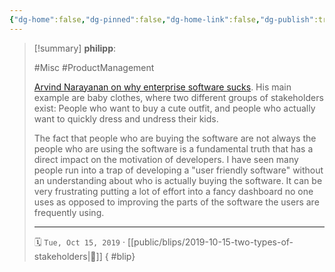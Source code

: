 ```yaml
---
{"dg-home":false,"dg-pinned":false,"dg-home-link":false,"dg-publish":true,"tags":["dgblip"],"created-date":"2019-10-15T00:00:00","disabled rules":["yaml-title","yaml-title-alias","file-name-heading"],"title":"philipp @ 2019-10-15","dg-permalink":"2019/10/15/two-types-of-stakeholders/","updated-date":"2025-05-01T10:03:53","dg-path":"blips/2019-10-15-two-types-of-stakeholders.md","permalink":"/2019/10/15/two-types-of-stakeholders/","dgPassFrontmatter":true}
---
```


> [!summary] **philipp**:
>
> #Misc #ProductManagement
>
> [Arvind Narayanan on why enterprise software sucks](https://mobile.twitter.com/random_walker/status/1182635589604171776). His main example are baby clothes, where two different groups of stakeholders exist: People who want to buy a cute outfit, and people who actually want to quickly dress and undress their kids.
>
> The fact that people who are buying the software are not always the people who are using the software is a fundamental truth that has a direct impact on the motivation of developers. I have seen many people run into a trap of developing a "user friendly software" without an understanding about who is actually buying the software. It can be very frustrating putting a lot of effort into a fancy dashboard no one uses as opposed to improving the parts of the software the users are frequently using.
> - - -
>
> 🗓️ `Tue, Oct 15, 2019` · [[public/blips/2019-10-15-two-types-of-stakeholders\|🔗]]
{ #blip}

